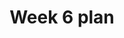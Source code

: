 ---
toc: true
comments: false
layout: post
title: Week 6 plan
description: Plan weekk 6
type: plans
courses: { compsci: {week: 6} }
---